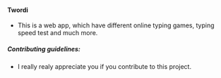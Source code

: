 #### Twordi
* This is a web app, which have different online typing games, typing speed test and much more.
##### Contributing guidelines:
* I really realy appreciate you if you contribute to this project.